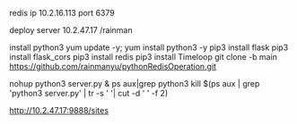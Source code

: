 redis ip
10.2.16.113
port 6379

deploy server
10.2.47.17
/rainman

install python3
yum update -y;
yum install python3 -y
pip3 install flask
pip3 install flask_cors
pip3 install redis
pip3 install Timeloop
git clone -b main https://github.com/rainmanyu/pythonRedisOperation.git

nohup python3 server.py &
ps aux|grep python3
kill $(ps aux | grep 'python3 server.py' | tr -s ' '| cut -d ' ' -f 2)

http://10.2.47.17:9888/sites